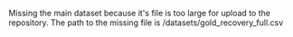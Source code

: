 Missing the main dataset because it's file is too large for upload to the repository. 
The path to the missing file is /datasets/gold_recovery_full.csv
